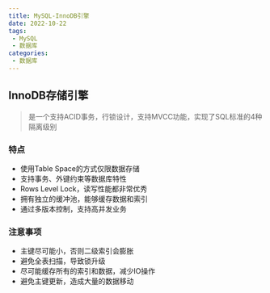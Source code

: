 ```yaml
---
title: MySQL-InnoDB引擎
date: 2022-10-22
tags:
 - MySQL
 - 数据库
categories:
 - 数据库
---
```


<!-- more -->

## InnoDB存储引擎

> 是一个支持ACID事务，行锁设计，支持MVCC功能，实现了SQL标准的4种隔离级别

### 特点

- 使用Table Space的方式仅限数据存储
- 支持事务、外键约束等数据库特性
- Rows Level Lock，读写性能都非常优秀
- 拥有独立的缓冲池，能够缓存数据和索引
- 通过多版本控制，支持高并发业务

### 注意事项

- 主键尽可能小，否则二级索引会膨胀
- 避免全表扫描，导致锁升级
- 尽可能缓存所有的索引和数据，减少IO操作
- 避免主键更新，造成大量的数据移动